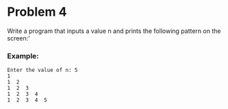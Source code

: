 # Problem 4
Write a program that inputs a value n and prints the following pattern on the screen:'

### Example:
```
Enter the value of n: 5
1
1  2
1  2  3
1  2  3  4
1  2  3  4  5
```